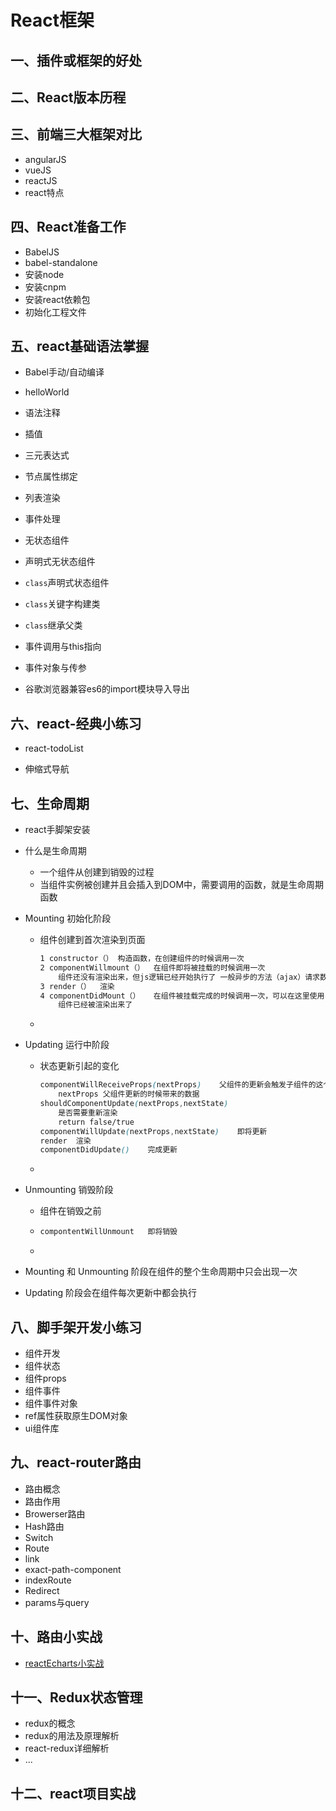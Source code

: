 

# React框架

 

 

## 一、插件或框架的好处

 

## 二、React版本历程

 

## 三、前端三大框架对比

- angularJS
- vueJS
- reactJS
- react特点

 

## 四、React准备工作

- BabelJS
- babel-standalone
- 安装node
- 安装cnpm
- 安装react依赖包
- 初始化工程文件

 

## 五、react基础语法掌握

- Babel手动/自动编译

- helloWorld

- 语法注释

- 插值

- 三元表达式

- 节点属性绑定

- 列表渲染

- 事件处理

- 无状态组件

- 声明式无状态组件

- `class`声明式状态组件

- `class`关键字构建类

- `class`继承父类

- 事件调用与this指向

- 事件对象与传参

- 谷歌浏览器兼容es6的import模块导入导出

   

## 六、react-经典小练习

- react-todoList

- 伸缩式导航


## 七、生命周期

- react手脚架安装

- 什么是生命周期

  - 一个组件从创建到销毁的过程
  - 当组件实例被创建并且会插入到DOM中，需要调用的函数，就是生命周期函数 

- Mounting 初始化阶段

  - 组件创建到首次渲染到页面 

    ```css
    1 constructor（）	构造函数，在创建组件的时候调用一次
    2 componentWillmount（）	在组件即将被挂载的时候调用一次
    	组件还没有渲染出来，但js逻辑已经开始执行了 一般异步的方法（ajax）请求数据
    3 render（）	渲染
    4 componentDidMount（）	在组件被挂载完成的时候调用一次，可以在这里使用 refs
    	组件已经被渲染出来了
    ```

  - 

- Updating 运行中阶段

  - 状态更新引起的变化 

    ```css
    componentWillReceiveProps(nextProps)	父组件的更新会触发子组件的这个函数
    	nextProps 父组件更新的时候带来的数据
    shouldComponentUpdate(nextProps,nextState)
    	是否需要重新渲染
    	return false/true
    componentWillUpdate(nextProps,nextState)	即将更新
    render	渲染
    componentDidUpdate()	完成更新

    ```

  - 

- Unmounting 销毁阶段

  - 组件在销毁之前

  - ```css
    compontentWillUnmount	即将销毁
    ```

  - 

- Mounting 和 Unmounting 阶段在组件的整个生命周期中只会出现一次

- Updating 阶段会在组件每次更新中都会执行

## 八、脚手架开发小练习

- 组件开发
- 组件状态
- 组件props
- 组件事件
- 组件事件对象
- ref属性获取原生DOM对象
- ui组件库

 

## 九、react-router路由

- 路由概念
- 路由作用
- Browerser路由
- Hash路由
- Switch
- Route
- link
- exact-path-component
- indexRoute
- Redirect
- params与query

 

## 十、路由小实战

- [reactEcharts小实战](http://47.96.29.109/reactEcharts/)

 

## 十一、Redux状态管理

- redux的概念
- redux的用法及原理解析
- react-redux详细解析
- ...

 

## 十二、react项目实战

 

 

 

 

 

 

 

